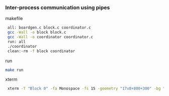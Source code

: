 ### Inter-process communication using pipes
makefile
```bash
 all: boardgen.c block.c coordinator.c
 gcc -Wall -o block block.c
 gcc -Wall -o coordinator coordinator.c
 run: all
 ./coordinator
 clean:-rm -f block coordinator
```
run
```bash
make run
```

xterm
```bash
 xterm -T "Block 0" -fa Monospace -fs 15 -geometry "17x8+800+300" -bg "#331100" \-e ./block blockno bfdin bfdout rn1fdout rn2fdout cn1fdout cn2fdout
